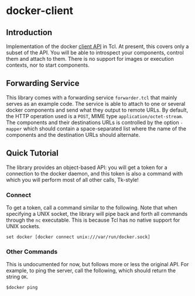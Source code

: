 # docker-client

## Introduction

Implementation of the docker [client API][1] in Tcl. At present, this
covers only a subset of the API.  You will be able to introspect your
components, control them and attach to them.  There is no support for
images or execution contexts, nor to start components.

  [1]: https://docs.docker.com/reference/api/docker_remote_api/

## Forwarding Service

This library comes with a forwarding service `forwarder.tcl` that
mainly serves as an example code.  The service is able to attach to
one or several docker components and send what they output to remote
URLs.  By default, the HTTP operation used is a `POST`, MIME type
`application/octet-stream`.  The components and their destinations
URLs is controlled by the option `-mapper` which should contain a
space-separated list where the name of the components and the
destination URLs should alternate.

## Quick Tutorial

The library provides an object-based API: you will get a token for a
connection to the docker daemon, and this token is also a command with
which you will perform most of all other calls, Tk-style!

### Connect

To get a token, call a command similar to the following.  Note that
when specifying a UNIX socket, the library will pipe back and forth
all commands through the `nc` executable.  This is because Tcl has no
native support for UNIX sockets.

    set docker [docker connect unix:///var/run/docker.sock]

### Other Commands

This is undocumented for now, but follows more or less the original
API.  For example, to ping the server, call the following, which
should return the string `OK`.

    $docker ping


